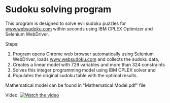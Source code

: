 # Sudoku solving program

This program is designed to solve evil sudoku puzzles for www.websudoku.com within seconds using IBM CPLEX Optimizer and Selenium WebDriver.

Steps:
1. Program opens Chrome web browser automatically using Selenium WebDriver, loads www.websudoku.com and collects the sudoku data,
2. Creates a linear model with 729 variables and more than 324 constraints
3. Solves this integer programming model using IBM CPLEX solver and 
4. Populates the original sudoku table with the optimal results.

Mathematical model can be found in "Mathematical Model.pdf" file

Video:
[![Watch the video](https://i.imgur.com/WB9X1lU.png)](https://www.dropbox.com/s/1ye39eflesanla8/HOWA8208.MP4?dl=0)
